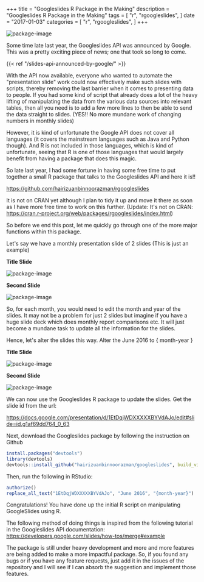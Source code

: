 +++
title = "Googleslides R Package in the Making"
description = "Googleslides R Package in the Making"
tags = [
    "r",
    "rgoogleslides",
]
date = "2017-01-03"
categories = [
    "r",
    "rgoogleslides",
]
+++

![package-image](/20170103_googleslidesRPackageInTheMaking/package-logo.png)

Some time late last year, the Googleslides API was announced by Google. This was a pretty exciting piece of news; one that took so long to come.

{{< ref "/slides-api-announced-by-google/" >}}

With the API now available, everyone who wanted to automate the "presentation slide" work could now effectively make such slides with scripts, thereby removing the last barrier when it comes to presenting data to people. If you had some kind of script that already does a lot of the heavy lifting of manipulating the data from the various data sources into relevant tables, then all you need is to add a few more lines to then be able to send the data straight to slides. (YES!! No more mundane work of changing numbers in monthly slides)

However, it is kind of unfortunate the Google API does not cover all languages (it covers the mainstream languages such as Java and Python though). And R is not included in those languages, which is kind of unfortunate, seeing that R is one of those languages that would largely benefit from having a package that does this magic.

So late last year, I had some fortune in having some free time to put together a small R package that talks to the Googleslides API and here it is!!

https://github.com/hairizuanbinnoorazman/rgoogleslides

It is not on CRAN yet although I plan to tidy it up and move it there as soon as I have more free time to work on this further. (Update: It's not on CRAN: https://cran.r-project.org/web/packages/rgoogleslides/index.html)

So before we end this post, let me quickly go through one of the more major functions within this package.

Let's say we have a monthly presentation slide of 2 slides (This is just an example)

**Title Slide**

![package-image](/20170103_googleslidesRPackageInTheMaking/filledTitle.png)

**Second Slide**

![package-image](/20170103_googleslidesRPackageInTheMaking/teamMembersFilled.png)

So, for each month, you would need to edit the month and year of the slides. It may not be a problem for just 2 slides but imagine if you have a huge slide deck which does monthly report comparisons etc. It will just become a mundane task to update all the information for the slides.

Hence, let's alter the slides this way. Alter the June 2016 to { month-year }

**Title Slide**

![package-image](/20170103_googleslidesRPackageInTheMaking/emptyTitle.png)

**Second Slide**

![package-image](/20170103_googleslidesRPackageInTheMaking/teamMembersFilled.png)

We can now use the Googleslides R package to update the slides.
Get the slide id from the url:

https://docs.google.com/presentation/d/1EtDqjWDXXXXXBYVdAJo/edit#slide=id.g1af69dd764_0_63

Next, download the Googleslides package by following the instruction on Github

```R
install.packages("devtools")
library(devtools)
devtools::install_github("hairizuanbinnoorazman/googleslides", build_vignettes = TRUE)
```

Then, run the following in RStudio:

```R
authorize()
replace_all_text("1EtDqjWDXXXXXBYVdAJo", "June 2016", "{month-year}")
```

Congratulations! You have done up the initial R script on manipulating GoogleSlides using R.

The following method of doing things is inspired from the following tutorial in the Googleslides API documentation:
https://developers.google.com/slides/how-tos/merge#example

The package is still under heavy development and more and more features are being added to make a more impactful package. So, if you found any bugs or if you have any feature requests, just add it in the issues of the repository and I will see if I can absorb the suggestion and implement those features.
